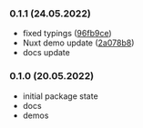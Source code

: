 ### 0.1.1 (24.05.2022)
* fixed typings ([96fb9ce](https://github.com/lukasborawski/vue-use-state-effect/commit/96fb9ce2bcf29bc8048ca2e99e5f0cd8493b4f43))
* Nuxt demo update ([2a078b8](https://github.com/lukasborawski/vue-use-state-effect/commit/2a078b898c36abbb439f180f1fd853cac704f847))
* docs update

### 0.1.0 (20.05.2022)
* initial package state
* docs
* demos
